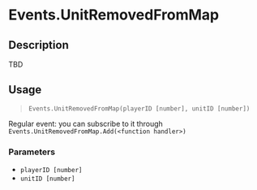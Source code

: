 # Events.UnitRemovedFromMap
## Description
TBD

## Usage
> `Events.UnitRemovedFromMap(playerID [number], unitID [number])`

Regular event: you can subscribe to it through `Events.UnitRemovedFromMap.Add(<function handler>)`

### Parameters
- `playerID [number]`
- `unitID [number]`